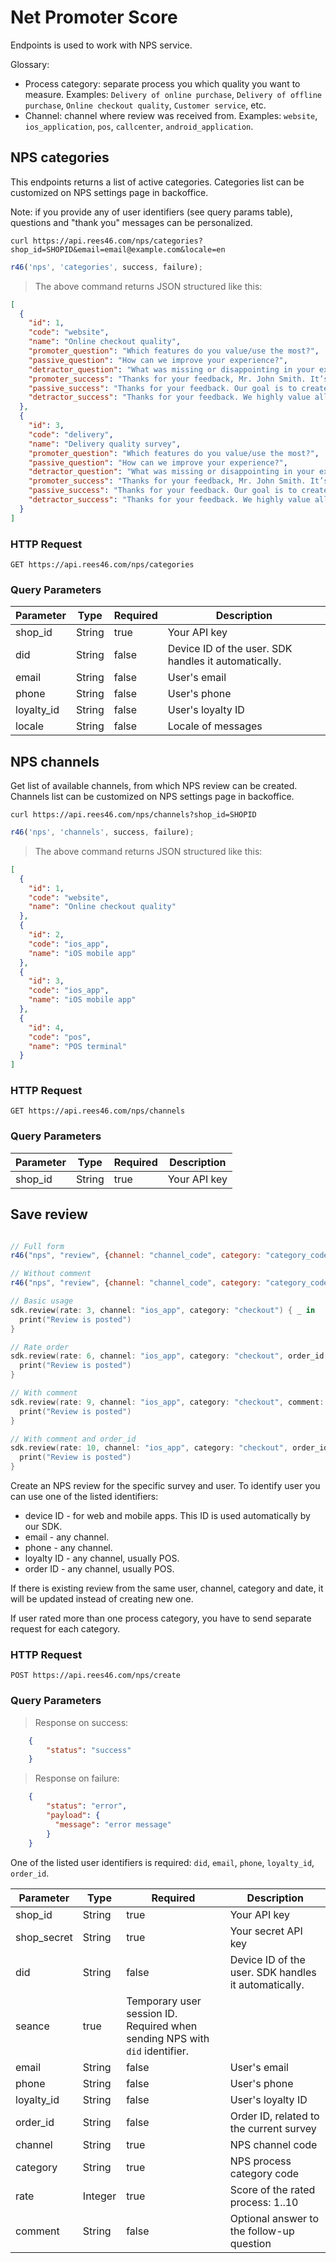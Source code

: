 # Net Promoter Score

Endpoints is used to work with NPS service.

Glossary:

* Process category: separate process you which quality you want to measure. Examples: `Delivery of online purchase`, `Delivery of offline purchase`, `Online checkout quality`, `Customer service`, etc.
* Channel: channel where review was received from. Examples: `website`, `ios_application`, `pos`, `callcenter`, `android_application`.

## NPS categories

This endpoints returns a list of active categories. Categories list can be customized on NPS settings page in backoffice.

Note: if you provide any of user identifiers (see query params table), questions and "thank you" messages can be personalized.

```shell
curl https://api.rees46.com/nps/categories?shop_id=SHOPID&email=email@example.com&locale=en
```

```javascript
r46('nps', 'categories', success, failure);
```

> The above command returns JSON structured like this:

```json
[
  {
    "id": 1, 
    "code": "website", 
    "name": "Online checkout quality",
    "promoter_question": "Which features do you value/use the most?",
    "passive_question": "How can we improve your experience?",
    "detractor_question": "What was missing or disappointing in your experience with us?",
    "promoter_success": "Thanks for your feedback, Mr. John Smith. It’s great to hear that you’re a fan of our product. Your feedback helps us discover new opportunities to improve and make sure you have the best possible experience.",
    "passive_success": "Thanks for your feedback. Our goal is to create the best possible product, and your thoughts, ideas, and suggestions play a major role in helping us identify opportunities to improve.",
    "detractor_success": "Thanks for your feedback. We highly value all ideas and suggestions from our customers, whether they’re positive or critical. In the future, our team might reach out to you to learn more about how we can further improve our services so that it exceeds your expectations."
  },
  {
    "id": 3, 
    "code": "delivery",
    "name": "Delivery quality survey",
    "promoter_question": "Which features do you value/use the most?",
    "passive_question": "How can we improve your experience?",
    "detractor_question": "What was missing or disappointing in your experience with us?",
    "promoter_success": "Thanks for your feedback, Mr. John Smith. It’s great to hear that you’re a fan of our product. Your feedback helps us discover new opportunities to improve and make sure you have the best possible experience.",
    "passive_success": "Thanks for your feedback. Our goal is to create the best possible product, and your thoughts, ideas, and suggestions play a major role in helping us identify opportunities to improve.",
    "detractor_success": "Thanks for your feedback. We highly value all ideas and suggestions from our customers, whether they’re positive or critical. In the future, our team might reach out to you to learn more about how we can further improve our services so that it exceeds your expectations."
  }
]
```

### HTTP Request

`GET https://api.rees46.com/nps/categories`

### Query Parameters

Parameter | Type | Required | Description
--------- | ------- | -------  | -----------
shop_id | String | true | Your API key
did | String | false | Device ID of the user. SDK handles it automatically.
email | String | false | User's email
phone | String | false | User's phone
loyalty_id | String | false | User's loyalty ID
locale | String | false | Locale of messages


## NPS channels

Get list of available channels, from which NPS review can be created. Channels list can be customized on NPS settings page in backoffice. 

```shell
curl https://api.rees46.com/nps/channels?shop_id=SHOPID
```

```javascript
r46('nps', 'channels', success, failure);
```


> The above command returns JSON structured like this:

```json
[
  {
    "id": 1, 
    "code": "website", 
    "name": "Online checkout quality"
  },
  {
    "id": 2, 
    "code": "ios_app",
    "name": "iOS mobile app"
  },
  {
    "id": 3, 
    "code": "ios_app",
    "name": "iOS mobile app"
  },
  {
    "id": 4, 
    "code": "pos",
    "name": "POS terminal"
  }
]
```

### HTTP Request

`GET https://api.rees46.com/nps/channels`

### Query Parameters

Parameter | Type | Required | Description
--------- | ------- | -------  | -----------
shop_id | String | true | Your API key





## Save review 

```javascript 

// Full form
r46("nps", "review", {channel: "channel_code", category: "category_code", rate: 7, comment: "Some comment"}, success, failure);

// Without comment
r46("nps", "review", {channel: "channel_code", category: "category_code", rate: 10}, success, failure);

```


```swift
// Basic usage
sdk.review(rate: 3, channel: "ios_app", category: "checkout") { _ in
  print("Review is posted")
}

// Rate order
sdk.review(rate: 6, channel: "ios_app", category: "checkout", order_id: "ORDER-3341") { _ in
  print("Review is posted")
}

// With comment
sdk.review(rate: 9, channel: "ios_app", category: "checkout", comment: "Nice application, thank you!") { _ in
  print("Review is posted")
}

// With comment and order_id
sdk.review(rate: 10, channel: "ios_app", category: "checkout", order_id: "ORDER-3341", comment: "Nice application, thank you!") { _ in
  print("Review is posted")
}
```


Create an NPS review for the specific survey and user. To identify user you can use one of the listed identifiers:

- device ID - for web and mobile apps. This ID is used automatically by our SDK.
- email - any channel.
- phone - any channel.
- loyalty ID - any channel, usually POS.
- order ID - any channel, usually POS.

If there is existing review from the same user, channel, category and date, it will be updated instead of creating new one.

<aside class="notice">
If user rated more than one process category, you have to send separate request for each category.
</aside>

### HTTP Request

`POST https://api.rees46.com/nps/create`

### Query Parameters

> Response on success:

```json 
    {
        "status": "success"
    }
```

> Response on failure:

```json 
    {
        "status": "error",
        "payload": {
          "message": "error message"
        }
    }
``` 

One of the listed user identifiers is required: `did`, `email`, `phone`, `loyalty_id`, `order_id`.

Parameter | Type | Required | Description
--------- | ------- | ------- | -----------
shop_id | String | true | Your API key
shop_secret | String | true | Your secret API key
did | String | false | Device ID of the user. SDK handles it automatically.
seance | true | Temporary user session ID. Required when sending NPS with `did` identifier.
email | String | false | User's email
phone | String | false | User's phone
loyalty_id | String | false | User's loyalty ID
order_id | String | false | Order ID, related to the current survey
channel | String | true | NPS channel code
category | String | true | NPS process category code
rate | Integer | true | Score of the rated process: 1..10
comment | String | false | Optional answer to the follow-up question

